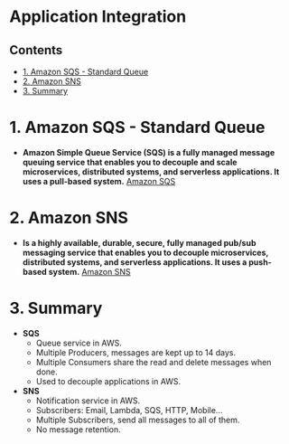 # Application Integration <!-- omit in toc -->

## Contents <!-- omit in toc -->

- [1. Amazon SQS - Standard Queue](#1-amazon-sqs---standard-queue)
- [2. Amazon SNS](#2-amazon-sns)
- [3. Summary](#3-summary)

# 1. Amazon SQS - Standard Queue

- **Amazon Simple Queue Service (SQS) is a fully managed message queuing service that enables you to decouple and scale microservices, distributed systems, and serverless applications. It uses a pull-based system.** [Amazon SQS](/Application%20Integration/Amazon%20SQS.md)

# 2. Amazon SNS

- **Is a highly available, durable, secure, fully managed pub/sub messaging service that enables you to decouple microservices, distributed systems, and serverless applications. It uses a push-based system.** [Amazon SNS](/Application%20Integration/Amazon%20SNS.md.md)

# 3. Summary

- **SQS**
  - Queue service in AWS.
  - Multiple Producers, messages are kept up to 14 days.
  - Multiple Consumers share the read and delete messages when done.
  - Used to decouple applications in AWS.
- **SNS**
  - Notification service in AWS.
  - Subscribers: Email, Lambda, SQS, HTTP, Mobile...
  - Multiple Subscribers, send all messages to all of them.
  - No message retention.
